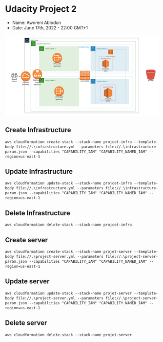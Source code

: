 # Udacity Project 2
 - Name: Aworeni Abiodun
 - Date: June 17th, 2022 - 22:00 GMT+1


![Architecture Diagram](Udacity%20project%202%20Architecture%20diagram.png)

## Create Infrastructure 
```
aws cloudformation create-stack --stack-name projcet-infra --template-body file://.\infrastructure.yml --parameters file://.\infrastructure-param.json --capabilities "CAPABILITY_IAM" "CAPABILITY_NAMED_IAM" --region=us-east-1

```

## Update Infrastructure 
```
aws cloudformation update-stack --stack-name projcet-infra --template-body file://.\infrastructure.yml --parameters file://.\infrastructure-param.json --capabilities "CAPABILITY_IAM" "CAPABILITY_NAMED_IAM" --region=us-east-1

```
## Delete Infrastructure 
```
aws cloudformation delete-stack --stack-name projcet-infra 

```

## Create server 
```
aws cloudformation create-stack --stack-name projet-server --template-body file://.\project-server.yml --parameters file://.\project-server-param.json --capabilities "CAPABILITY_IAM" "CAPABILITY_NAMED_IAM" --region=us-east-1

```

## Update server 
```
aws cloudformation update-stack --stack-name projet-server --template-body file://.\project-server.yml --parameters file://.\project-server-param.json --capabilities "CAPABILITY_IAM" "CAPABILITY_NAMED_IAM" --region=us-east-1

```

## Delete server 
```
aws cloudformation delete-stack --stack-name projet-server

```